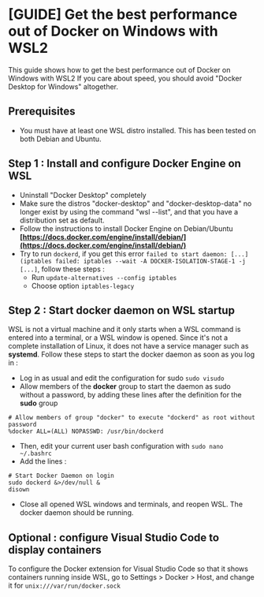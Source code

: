 
# [GUIDE] Get the best performance out of Docker on Windows with WSL2

This guide shows how to get the best performance out of Docker on Windows with WSL2
If you care about speed, you should avoid "Docker Desktop for Windows" altogether.

## Prerequisites
- You must have at least one WSL distro installed. This has been tested on both Debian and Ubuntu.

## Step 1 : Install and configure Docker Engine on WSL 
 - Uninstall "Docker Desktop" completely
 - Make sure the distros "docker-desktop" and "docker-desktop-data" no longer exist by using the command "wsl --list", and that you have a distribution set as default.
 - Follow the instructions to install Docker Engine on Debian/Ubuntu
**[https://docs.docker.com/engine/install/debian/](https://docs.docker.com/engine/install/debian/)**
 - Try to run `dockerd`, if you get this error `failed to start daemon: [...] (iptables failed: iptables --wait -A DOCKER-ISOLATION-STAGE-1 -j [...]`, follow these steps :
	 - Run `update-alternatives --config iptables`
	 - Choose option `iptables-legacy`
	
## Step 2 : Start docker daemon on WSL startup
WSL is not a virtual machine and it only starts when a WSL command is entered into a terminal, or a WSL window is opened. Since it's not a complete installation of Linux, it does not have a service manager such as **systemd**. 
Follow these steps to start the docker daemon as soon as you log in : 
- Log in as usual and edit the configuration for sudo
`sudo visudo`
- Allow members of the **docker** group to start the daemon as sudo without a password, by adding these lines after the definition for the **sudo** group
````
# Allow members of group "docker" to execute "dockerd" as root without password
%docker ALL=(ALL) NOPASSWD: /usr/bin/dockerd
````
- Then, edit your current user bash configuration with
`sudo nano ~/.bashrc`
- Add the lines :
````
# Start Docker Daemon on login
sudo dockerd &>/dev/null &
disown
````
- Close all opened WSL windows and terminals, and reopen WSL. The docker daemon should be running.

## Optional : configure Visual Studio Code to display containers
To configure the Docker extension for Visual Studio Code so that it shows containers running inside WSL, go to Settings > Docker > Host, and change it for `unix:///var/run/docker.sock`
